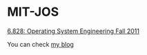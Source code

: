 # MIT-JOS
[6.828: Operating System Engineering Fall 2011](https://pdos.csail.mit.edu/6.828/2011/schedule.html)

You can check [my blog](jameeeees.github.io)
